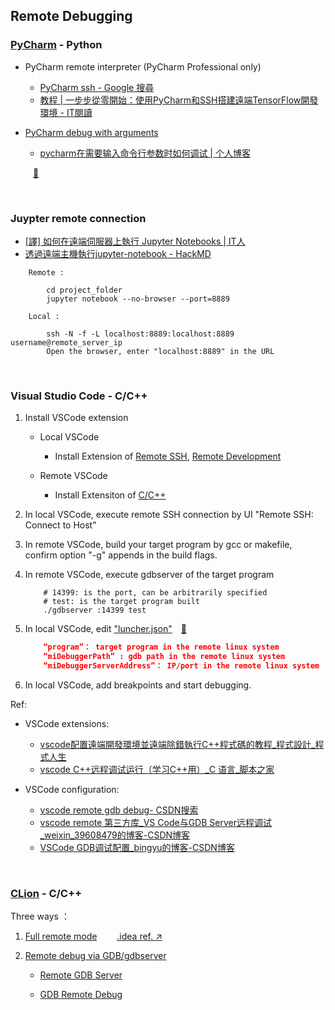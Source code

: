 
##  Remote Debugging

### [PyCharm](https://download.jetbrains.com/python/pycharm-professional-2021.1.3.exe?_gl=1*n9p5v2*_ga*MjQ3MDg2Mjk2LjE2MzI4ODIxMjM.*_ga_V0XZL7QHEB*MTYzMjkwMTA2MS4yLjEuMTYzMjkwMTI0Ni4w&_ga=2.259174732.753143679.1632882123-247086296.1632882123) - Python


- PyCharm remote interpreter (PyCharm Professional only)
    - [PyCharm ssh - Google 搜尋](https://www.google.com/search?q=PyCharm+ssh&sxsrf=ALeKk03qXICh1lVCLXT7ZDY_Vrs-ZY5fMg:1626924487112&source=lnt&tbs=lr:lang_1zh-CN%7Clang_1zh-TW&lr=lang_zh-CN%7Clang_zh-TW&sa=X&ved=2ahUKEwi3o4WB3vXxAhXmDaYKHTXWDAsQpwV6BAgCECA&biw=1712&bih=793)
    - [教程 | 一步步從零開始：使用PyCharm和SSH搭建遠端TensorFlow開發環境 - IT閱讀](https://www.itread01.com/content/1550109065.html)

- [PyCharm debug with arguments](https://www.google.com/search?q=pycharm+debug+with+arguments&sxsrf=ALeKk00uUrW4eG4sA7Dt0YPqeQOQUDXtiQ:1626942497241&source=lnt&tbs=lr:lang_1zh-CN%7Clang_1zh-TW&lr=lang_zh-CN%7Clang_zh-TW&sa=X&ved=2ahUKEwisn_iMofbxAhWUPZQKHUg-B14QpwV6BAgBECA&biw=1858&bih=977)
    - [pycharm在需要输入命令行参数时如何调试 | 个人博客](https://tanjuntao.github.io/2019/04/30/pycharm%E5%9C%A8%E9%9C%80%E8%A6%81%E8%BE%93%E5%85%A5%E5%91%BD%E4%BB%A4%E8%A1%8C%E5%8F%82%E6%95%B0%E6%97%B6%E5%A6%82%E4%BD%95%E8%B0%83%E8%AF%95/)



&emsp; &emsp; [📂](../assets/PyCharm%20Remote%20Debugging)



</br>

### Juypter remote connection

- [[譯] 如何在遠端伺服器上執行 Jupyter Notebooks | IT人](https://iter01.com/143620.html)
- [透過遠端主機執行jupyter-notebook - HackMD](https://hackmd.io/@3OnqnT1fTvGgrRoxGGdA-g/BJ0hTH5QL)

```
    Remote :

        cd project_folder
        jupyter notebook --no-browser --port=8889

    Local :

        ssh -N -f -L localhost:8889:localhost:8889 username@remote_server_ip
        Open the browser, enter "localhost:8889" in the URL

```





</br>

### Visual Studio Code - C/C++

1. Install VSCode extension

    - Local VSCode

        - Install Extension of [Remote SSH](https://marketplace.visualstudio.com/items?itemName=ms-vscode-remote.remote-ssh),
        [Remote Development](https://marketplace.visualstudio.com/items?itemName=ms-vscode-remote.vscode-remote-extensionpack)

    - Remote VSCode

        - Install Extensiton of [C/C++](https://marketplace.visualstudio.com/items?itemName=ms-vscode.cpptools)

2. In local VSCode, execute remote SSH connection by UI "Remote SSH: Connect to Host"

3. In remote VSCode, build your target program by gcc or makefile, confirm option "-g" appends in the build flags.

4. In remote VSCode, execute gdbserver of the target program

    ```shell
        # 14399: is the port, can be arbitrarily specified
        # test: is the target program built
        ./gdbserver :14399 test
    ```

5. In local VSCode, edit ["luncher.json"](../assets/9dae3bba5fb86f6094a62e925ac43a7b.jpg)&emsp;[📂](../assets/.vscode)

    ```json
        “program”： target program in the remote linux system
        “miDebuggerPath” : gdb path in the remote linux system
        “miDebuggerServerAddress”： IP/port in the remote linux system
    ```

6. In local VSCode, add breakpoints and start debugging.

Ref:
- VSCode extensions:
    - [vscode配置遠端開發環境並遠端除錯執行C++程式碼的教程_程式設計_程式人生](https://www.796t.com/article.php?id=17651)
    - [vscode C++远程调试运行（学习C++用）_C 语言_脚本之家](https://www.jb51.net/article/184037.htm)

- VSCode configuration:
    - [vscode remote gdb debug- CSDN搜索](https://so.csdn.net/so/search?q=vscode%20remote%20gdb%20debug&t=&u=)
    - [vscode remote 第三方库_VS Code与GDB Server远程调试_weixin_39608479的博客-CSDN博客](https://blog.csdn.net/weixin_39608479/article/details/109981248?ops_request_misc=%257B%2522request%255Fid%2522%253A%2522162987288116780357240795%2522%252C%2522scm%2522%253A%252220140713.130102334.pc%255Fall.%2522%257D&request_id=162987288116780357240795&biz_id=0&utm_medium=distribute.pc_search_result.none-task-blog-2~all~first_rank_ecpm_v1~rank_v29_ecpm-2-109981248.first_rank_v2_pc_rank_v29&utm_term=vscode+remote+gdb+debug&spm=1018.2226.3001.4187)
    - [VSCode GDB调试配置_bingyu的博客-CSDN博客](https://blog.csdn.net/bingyu9875/article/details/94745028?ops_request_misc=%257B%2522request%255Fid%2522%253A%2522162987288216780271544950%2522%252C%2522scm%2522%253A%252220140713.130102334..%2522%257D&request_id=162987288216780271544950&biz_id=0&utm_medium=distribute.pc_search_result.none-task-blog-2~all~baidu_landing_v2~default-1-94745028.first_rank_v2_pc_rank_v29&utm_term=vscode+remote+gdb+debug&spm=1018.2226.3001.4187)






</br>

### [CLion](https://download.jetbrains.com/cpp/CLion-2021.2.1.exe?_gl=1*kpdxtn*_ga*MjQ3MDg2Mjk2LjE2MzI4ODIxMjM.*_ga_V0XZL7QHEB*MTYzMjkwMTA2MS4yLjEuMTYzMjkwMTA3OS4w&_ga=2.28663034.753143679.1632882123-247086296.1632882123) - C/C++

Three ways ：

1. [Full remote mode](https://www.jetbrains.com/help/clion/2021.1/remote-projects-support.html) &emsp;&emsp;[.idea ref. ↗](https://github.com/tingkts/JetsonNano-mtcnn_facenet_cpp_tensorRT/blob/master-demo-on-nano-jp4.5/mtcnn_facenet_cpp_tensorRT/.idea-CLion-Full%20remote%20mode.zip)

2. [Remote debug via GDB/gdbserver](https://www.jetbrains.com/help/clion/2021.1/remote-debug-via-gdb-gdbserver.html)

   - [Remote GDB Server](https://www.jetbrains.com/help/clion/2021.1/remote-gdb-server.html)

   - [GDB Remote Debug](https://www.jetbrains.com/help/clion/2021.1/remote-debug.html)


